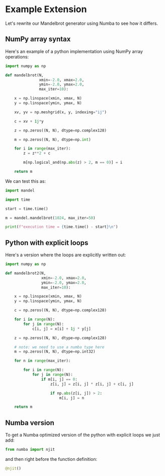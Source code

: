# Example Extension

Let's rewrite our Mandelbrot generator using Numba to see how it differs.

## NumPy array syntax

Here's an example of a python implementation using NumPy array operations:


```python
import numpy as np

def mandelbrot(N,
               xmin=-2.0, xmax=2.0,
               ymin=-2.0, ymax=2.0,
               max_iter=10):

    x = np.linspace(xmin, xmax, N)
    y = np.linspace(ymin, ymax, N)

    xv, yv = np.meshgrid(x, y, indexing="ij")

    c = xv + 1j*y

    z = np.zeros((N, N), dtype=np.complex128)

    m = np.zeros((N, N), dtype=np.int)

    for i in range(max_iter):
        z = z**2 + c

        m[np.logical_and(np.abs(z) > 2, m == 0)] = i

    return m
```

We can test this as:

```python
import mandel

import time

start = time.time()

m = mandel.mandelbrot(1024, max_iter=50)

print(f"execution time = {time.time() - start}\n")
```

## Python with explicit loops

Here's a version where the loops are explicitly written out:

```python
import numpy as np

def mandelbrot2(N,
                xmin=-2.0, xmax=2.0,
                ymin=-2.0, ymax=2.0,
                max_iter=10):

    x = np.linspace(xmin, xmax, N)
    y = np.linspace(ymin, ymax, N)

    c = np.zeros((N, N), dtype=np.complex128)

    for i in range(N):
        for j in range(N):
            c[i, j] = x[i] + 1j * y[j]

    z = np.zeros((N, N), dtype=np.complex128)

    # note: we need to use a numba type here
    m = np.zeros((N, N), dtype=np.int32)

    for n in range(max_iter):

        for i in range(N):
            for j in range(N):
                if m[i, j] == 0:
                    z[i, j] = z[i, j] * z[i, j] + c[i, j]

                    if np.abs(z[i, j]) > 2:
                        m[i, j] = n

    return m
```


## Numba version

To get a Numba optimized version of the python with explicit loops we just add:

```python
from numba import njit
```

and then right before the function definition:

```python
@njit()
```


